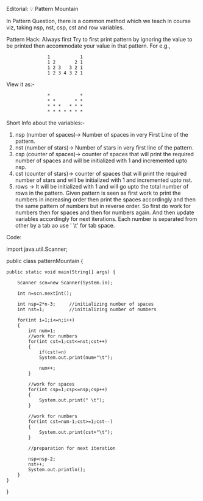 Editorial: 💡 Pattern Mountain

In Pattern Question, there is a common method which we teach in course viz, taking nsp, nst, csp, cst and row variables.

Pattern Hack: Always first Try to first print pattern by ignoring the value to be printed then accommodate your value in that pattern. For e.g.,

                   1           1  
                   1 2       2 1    
                   1 2 3   3 2 1  
                   1 2 3 4 3 2 1    
View it as:-

                   *           *
                   * *       * *  
                   * * *   * * *
                   * * * * * * *  
Short Info about the variables:-


1. nsp (number of spaces)-> Number of spaces in very First Line of the pattern.
2. nst (number of stars)-> Number of stars in very first line of the pattern.
3. csp (counter of spaces)-> counter of spaces that will print the required number of spaces and will be initialized with 1 and incremented upto nsp.
4. cst (counter of stars)->  counter of spaces that will print the required number of stars and will be initialized with 1 and incremented upto nst.
5. rows -> It will be initialized with 1 and will go upto the total number of rows in the pattern.
Given pattern is seen as first work to print the numbers in increasing order then print the spaces accordingly and then the same pattern of numbers but in reverse order.
So first do work for numbers then for spaces and then for numbers again.
And then update variables accordingly for next iterations.
Each number is separated from other by a tab ao use ' \t' for tab space.

Code:

import java.util.Scanner;

public class patternMountain {

    public static void main(String[] args) {

        Scanner scn=new Scanner(System.in);

        int n=scn.nextInt();

        int nsp=2*n-3;     //initializing number of spaces
        int nst=1;         //initializing number of numbers

        for(int i=1;i<=n;i++)
        {
            int num=1;
            //work for numbers
            for(int cst=1;cst<=nst;cst++)
            {
                if(cst!=n)
                System.out.print(num+"\t");

                num++;
            }

            //work for spaces
            for(int csp=1;csp<=nsp;csp++)
            {
                System.out.print(" \t");
            }

            //work for numbers
            for(int cst=num-1;cst>=1;cst--)
            {
                System.out.print(cst+"\t");
            }

            //preparation for next iteration

            nsp=nsp-2;
            nst++;
            System.out.println();
        }
    }

}
